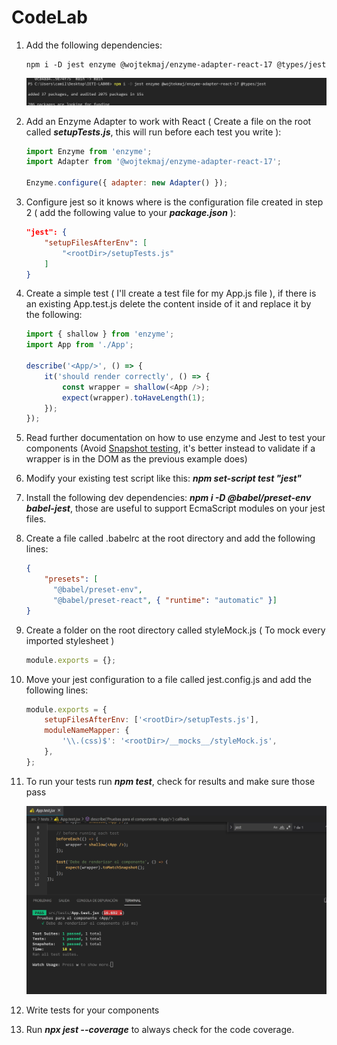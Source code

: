 # CodeLab

1. Add the following dependencies:

    ```
    npm i -D jest enzyme @wojtekmaj/enzyme-adapter-react-17 @types/jest
    ```

    <img src="./resources/img/01-Installing-Enzyme.jpg" />

2. Add an Enzyme Adapter to work with React ( Create a file on the root called **_setupTests.js_**, this will run before each test you write ):

    ```js
    import Enzyme from 'enzyme';
    import Adapter from '@wojtekmaj/enzyme-adapter-react-17';

    Enzyme.configure({ adapter: new Adapter() });
    ```

3. Configure jest so it knows where is the configuration file created in step 2 ( add the following value to your **_package.json_** ):
    ```json
    "jest": {
    	"setupFilesAfterEnv": [
    		"<rootDir>/setupTests.js"
    	]
    }
    ```
4. Create a simple test ( I'll create a test file for my App.js file ), if there is an existing App.test.js delete the content inside of it and replace it by the following:

    ```js
    import { shallow } from 'enzyme';
    import App from './App';

    describe('<App/>', () => {
        it('should render correctly', () => {
            const wrapper = shallow(<App />);
            expect(wrapper).toHaveLength(1);
        });
    });
    ```

5. Read further documentation on how to use enzyme and Jest to test your components (Avoid [Snapshot testing](https://jestjs.io/docs/snapshot-testing), it's better instead to validate if a wrapper is in the DOM as the previous example does)
6. Modify your existing test script like this: _**npm set-script test "jest"**_
7. Install the following dev dependencies: **_npm i -D @babel/preset-env babel-jest_**, those are useful to support EcmaScript modules on your jest files.
8. Create a file called .babelrc at the root directory and add the following lines:
    ```JSON
    {
    	"presets": [
    	  "@babel/preset-env",
    	  "@babel/preset-react", { "runtime": "automatic" }]
    }
    ```
9. Create a folder on the root directory called styleMock.js ( To mock every imported stylesheet )
    ```js
    module.exports = {};
    ```
10. Move your jest configuration to a file called jest.config.js and add the following lines:

    ```js
    module.exports = {
        setupFilesAfterEnv: ['<rootDir>/setupTests.js'],
        moduleNameMapper: {
            '\\.(css)$': '<rootDir>/__mocks__/styleMock.js',
        },
    };
    ```

11. To run your tests run **_npm test_**, check for results and make sure those pass

    <img src="./resources/img/02-AppTest.jpg" />

12. Write tests for your components
13. Run **_npx jest --coverage_** to always check for the code coverage.
